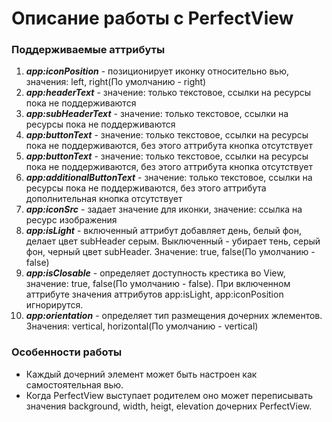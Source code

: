 # Описание работы с PerfectView
### Поддерживаемые аттрибуты
1. ***app:iconPosition*** - позиционирует иконку относительно вью, значения: left, right(По умолчанию - right)
2. ***app:headerText*** - значение: только текстовое, ссылки на ресурсы пока не поддерживаются
3. ***app:subHeaderText*** - значение: только текстовое, ссылки на ресурсы пока не поддерживаются
4. ***app:buttonText*** - значение: только текстовое, ссылки на ресурсы пока не поддерживаются, без этого аттрибута кнопка отсутствует
5. ***app:buttonText*** - значение: только текстовое, ссылки на ресурсы пока не поддерживаются, без этого аттрибута кнопка отсутствует
6. ***app:additionalButtonText*** - значение: только текстовое, ссылки на ресурсы пока не поддерживаются, без этого аттрибута дополнительная кнопка отсутствует
7. ***app:iconSrc*** - задает значение для иконки, значение: ссылка на ресурс изображения
8. ***app:isLight*** - включенный аттрибут добавляет день, белый фон, делает цвет  subHeader серым. Выключенный - убирает тень, серый фон, черный цвет subHeader. Значение: true, false(По умолчанию - false)
9. ***app:isClosable*** - определяет доступность крестика во View, значение: true, false(По умолчанию - false). При включенном аттрибуте значения аттрибутов app:isLight, app:iconPosition игнорирутся.
10. ***app:orientation*** - определяет тип размещения дочерних жлементов. Значения: vertical, horizontal(По умолчанию - vertical)

### Особенности работы
- Каждый дочерний элемент может быть настроен как самостоятельная вью.
- Когда PerfectView выступает родителем оно может переписывать значения background, width, heigt, elevation дочерних PerfectView.